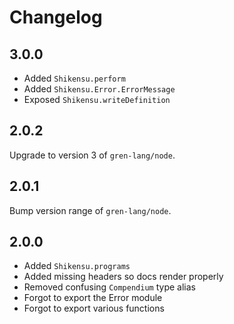 # Changelog

## 3.0.0

* Added `Shikensu.perform`
* Added `Shikensu.Error.ErrorMessage`
* Exposed `Shikensu.writeDefinition`

## 2.0.2

Upgrade to version 3 of `gren-lang/node`.

## 2.0.1

Bump version range of `gren-lang/node`.

## 2.0.0

* Added `Shikensu.programs`
* Added missing headers so docs render properly
* Removed confusing `Compendium` type alias
* Forgot to export the Error module
* Forgot to export various functions
